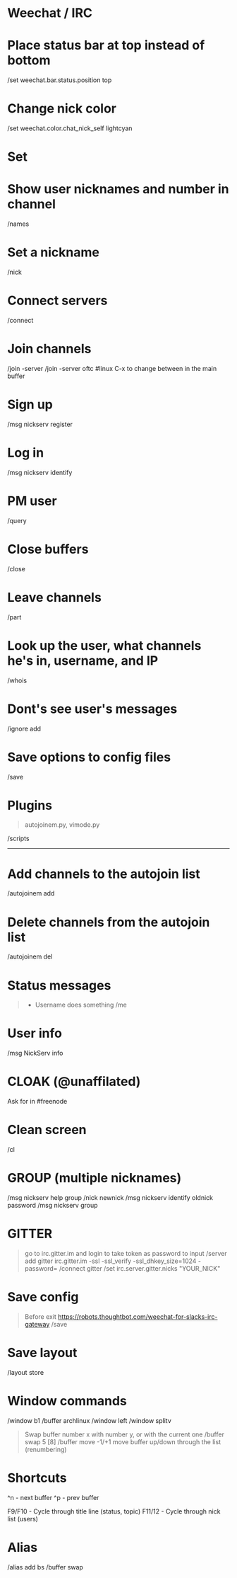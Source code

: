 # Weechat / IRC

# Place status bar at top instead of bottom
/set weechat.bar.status.position top

# Change nick color
/set weechat.color.chat_nick_self lightcyan

# Set 

# Show user nicknames and number in channel
/names

# Set a nickname
/nick

# Connect servers
/connect 

# Join channels
/join
-server
/join -server oftc #linux
C-x to change between in the main buffer

# Sign up
/msg nickserv register

# Log in
/msg nickserv identify

# PM user
/query

# Close buffers
/close

# Leave channels
/part

# Look up the user, what channels he's in, username, and IP
/whois

# Dont's see user's messages
/ignore add

# Save options to config files
/save

# Plugins

> autojoinem.py, vimode.py

/scripts

---

# Add channels to the autojoin list
/autojoinem add

# Delete channels from the autojoin list
/autojoinem del

# Status messages
> * Username does something
/me

# User info
/msg NickServ info <nick>

# CLOAK (@unaffilated)
Ask for in #freenode

# Clean screen
/cl

# GROUP (multiple nicknames)
/msg nickserv help group
/nick newnick
/msg nickserv identify oldnick password
/msg nickserv group

# GITTER
> go to irc.gitter.im and login to take token as password to input
/server add gitter irc.gitter.im -ssl -ssl_verify -ssl_dhkey_size=1024 -password=
/connect gitter
/set irc.server.gitter.nicks "YOUR_NICK"

# Save config
> Before exit
> https://robots.thoughtbot.com/weechat-for-slacks-irc-gateway
/save

# Save layout

/layout store

# Window commands

/window b1
/buffer archlinux
/window left
/window splitv
> Swap buffer number x with number y, or with the current one
/buffer swap 5 [8]
/buffer move -1/+1 move buffer up/down through the list (renumbering)

# Shortcuts
^n - next buffer
^p - prev buffer

F9/F10 - Cycle through title line (status, topic)
F11/12 - Cycle through nick list (users)

# Alias
/alias add bs /buffer swap
